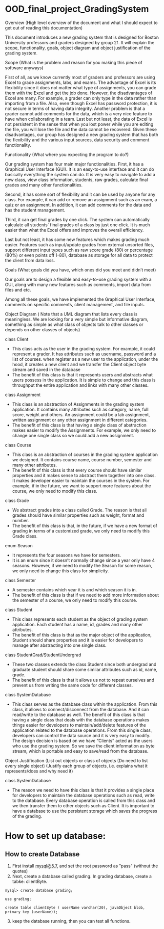 # OOD_final_project_GradingSystem

Overview (High level overview of the document and what I should expect to get out of reading this documentation)

This document introduces a new grading system that is designed for Boston University professors and graders designed by group 21.  It will explain the scope, functionality, goals, object diagram and object justification of the grading system.


Scope (What is the problem and reason for you making this piece of software anyways)

First of all, as we know currently most of graders and professors are using Excel to grade assignments, labs, and exams. The advantage of Excel is its flexibility since it does not matter what type of assignments, you can grade them with the Excel and get the job done. However, the disadvantages of Excel are many. For example, a grader can only type in the data rather than importing from a file. Also, even though Excel has password protection, it is not secure in terms of having data integrity. Another problem is that a grader cannot add comments for the data, which is a very nice feature to have when collaborating in a team. Last but not least, the data of Excel is not persistent in the sense that when you lost power while you are editing the file, you will lose the file and the data cannot be recovered. Given these disadvantages, our group has designed a new grading system that has both the flexibility and the various input sources, data security and comment functionality.


Functionality (What where you expecting the program to do?)

Our grading system has four main major functionalities. First, it has a Graphical User Interface (GUI). It is an easy-to-use interface and it can do basically everything the system can do. It is very easy to navigate to add a new class, view class information, students, raw grades, calculate final grades and many other functionalities.

Second, it has some sort of flexibility and it can be used by anyone for any class. For example, it can add or remove an assignment such as an exam, a quiz or an assignment. In addition, it can add comments for the data and has the student management.

Third, it can get final grades by one click. The system can automatically calculate all students’ final grades of a class by just one click. It is much easier than what the Excel offers and improves the overall efficiency.

Last but not least, it has some new features which makes grading much easier. Features such as input/update grades from external unsorted files, support different input types such as raw score grade (80) or percentage (80%) or even points off (-80), database as storage for all data to protect the client from data loss.


Goals (What goals did you have, which ones did you meet and didn’t meet)

Our goals are to design a flexible and easy-to-use grading system with a GUI, along with many new features such as comments, import data from files and etc.

Among all these goals, we have implemented the Graphical User Interface, comments on specific comments, client management, and file inputs.


Object Diagram ( Note that a UML diagram that lists every class is meaningless. We are looking for a very simple but informative diagram, something as simple as what class of objects talk to other classes or depends on other classes of objects)

class Client
* This class acts as the user in the grading system. For example, it could represent a grader. It has attributes such as username, password and a list of courses. when register as a new user to the application, under the hood, it creates a new client and we transfer the Client object byte stream and saved in the database
* The benefit of this class is that it represents users and abstracts what users possess in the application. It is simple to change and this class is throughput the entire application and links with many other classes.


class Assignment
* This class is an abstraction of Assignments in the grading system application. It contains many attributes such as category, name, full score, weight and others. An assignment could be a lab assignment, written assignment or any other assignment in different categories.
* The benefit of this class is that having a single class of abstraction makes easier to modify the Assignments. For example, we only need to change one single class so we could add a new assignment.

class Course
* This class is an abstraction of courses in the grading system application we designed. It contains course name, course number, semester and many other attributes.
* The benefit of this class is that every course should have similar properties and it makes sense to abstract them together into one class. It makes developer easier to maintain the courses in the system. For example, if in the future, we want to support more features about the course, we only need to modify this class.

class Grade
* We abstract grades into a class called Grade. The reason is that all grades should have similar properties such as weight, format and number.
* The benefit of this class is that, in the future, if we have a new format of grading in terms of a customized grade, we only need to modify this Grade class.

enum Season
* It represents the four seasons we have for semesters.
* It is an enum since it doesn’t normally change since a year only have 4 seasons. However, if we need to modify the Season for some reason, we only need to change this class for simplicity.

class Semester
* A semester contains which year it is and which season it is in. 
* The benefit of this class is that if we need to add more information about the semester of a course, we only need to modify this course.

class Student
* This class represents each student as the object of grading system application. Each student has a name, id,  grades and many other attributes.
* The benefit of this class is that as the major object of the application, Student should share properties and it is easier for developers to manage after abstracting into one single class.

class StudentGrad/StudentUndergrad
* These two classes extends the class Student since both undergrad and graduate student should share some similar attributes such as id, name, grade.
* The benefit of this class is that it allows us not to repeat ourselves and prevent us from writing the same code for different classes.

class SystemDatabase
* This class serves as the database class within the application. From this class, it allows to connect/disconnect from the database. And it can read/write to the database as well.
The benefit of this class is that having a single class that deals with the database operations makes things easier for developers to maintain/add/delete features of the application related to the database operations. From this single class, developers can control the data source and it is very easy to modify.
The design decision is based on we have “Clients” acted as the users who use the grading system. So we save the client information as byte stream, which is portable and easy to save/read from the database.



Object Justification (List out objects or class of objects (Do need to list every single object) (Justify each group of objects, i.e. explains what it represents/does and why need it)

class SystemDatabase
* The reason we need to have this class is that it provides a single place for developers to maintain the database operations such as read, write to the database. Every database operation is called from this class and we then transfer them to other objects such as Client. It is important to have a database to use the persistent storage which saves the progress of the grading.



# How to set up database:

## How to create Database

1. First install mysql@5.7, and set the root password as "pass" (without the quotes)
2. Next, create a database called grading. In grading database, create a tabke: clientByte.

`mysql> create database grading;`

`use grading;`

`create table clientByte ( userName varchar(20), javaObject blob, primary key (userName));`  

3. keep the database running, then you can test all functions.
